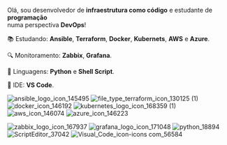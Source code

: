 Olá, sou desenvolvedor de **infraestrutura como código** e estudante de **programação**   
numa perspectiva **DevOps**!                                                      

:books: Estudando: **Ansible**, **Terraform**, **Docker**, **Kubernets**, **AWS** e **Azure**.

:mag: Monitoramento: **Zabbix**, **Grafana**.

:snake: Linguagens: **Python** e **Shell Script**.

:signal_strength: IDE: **VS Code**.


![ansible_logo_icon_145495](https://user-images.githubusercontent.com/31419145/163694263-271d024d-48b6-4e01-b30c-5df0630bd341.png) ![file_type_terraform_icon_130125 (1)](https://user-images.githubusercontent.com/31419145/163695170-9c7d96aa-c6a0-491a-b440-a0d43e6b6f18.png) ![docker_icon_146192](https://user-images.githubusercontent.com/31419145/163695698-19c230b6-a465-4850-ac56-6b9849cf6936.png) 
![kubernetes_logo_icon_168359 (1)](https://user-images.githubusercontent.com/31419145/163695713-fdd012b2-dfb7-4464-b0e0-acc4b3de64b3.png)
![aws_icon_146074](https://user-images.githubusercontent.com/31419145/163695724-0bfcc010-3bee-4900-896a-93fadd55bcb4.png)
![azure_icon_146223](https://user-images.githubusercontent.com/31419145/163695728-d9416141-31c4-4d94-bb8a-f930dd75e780.png)

![zabbix_logo_icon_167937](https://user-images.githubusercontent.com/31419145/163695738-8baa80d1-317d-4bf0-9a0a-82eaa1a8091a.png)
![grafana_logo_icon_171048](https://user-images.githubusercontent.com/31419145/163695745-7abdd6e1-de53-4c8e-85cb-d130b369d400.png)
![python_18894](https://user-images.githubusercontent.com/31419145/163695753-ee519621-e517-498c-a478-74ce81a3eb7f.png)
![ScriptEditor_37042](https://user-images.githubusercontent.com/31419145/163695764-ca394662-2c2a-4ca3-9b2d-1a3a7f6c4460.png)
![Visual_Code_icon-icons com_56584](https://user-images.githubusercontent.com/31419145/163695766-027257b6-005c-48b8-90e7-af5e04a4cae9.png)
